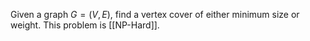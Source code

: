 Given a graph $G = (V,E)$, find a vertex cover of either minimum size or weight. This problem is [[NP-Hard]].